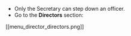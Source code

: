 * Only the Secretary can step down an officer.
* Go to the **Directors** section:

[[menu_director_directors.png]]

